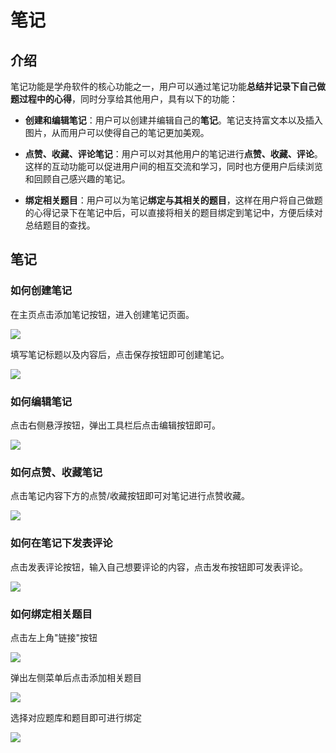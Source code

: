 # 笔记

## 介绍

笔记功能是学舟软件的核心功能之一，用户可以通过笔记功能**总结并记录下自己做题过程中的心得**，同时分享给其他用户，具有以下的功能：

- **创建和编辑笔记**：用户可以创建并编辑自己的**笔记**。笔记支持富文本以及插入图片，从而用户可以使得自己的笔记更加美观。

- **点赞、收藏、评论笔记**：用户可以对其他用户的笔记进行**点赞、收藏、评论**。这样的互动功能可以促进用户间的相互交流和学习，同时也方便用户后续浏览和回顾自己感兴趣的笔记。
- **绑定相关题目**：用户可以为笔记**绑定与其相关的题目**，这样在用户将自己做题的心得记录下在笔记中后，可以直接将相关的题目绑定到笔记中，方便后续对总结题目的查找。



## 笔记

### 如何创建笔记

在主页点击添加笔记按钮，进入创建笔记页面。

![](/note_intro/1.png)

填写笔记标题以及内容后，点击保存按钮即可创建笔记。

![](/note_intro/2.png)

### 如何编辑笔记

点击右侧悬浮按钮，弹出工具栏后点击编辑按钮即可。

![](/note_intro/3.png)

### 如何点赞、收藏笔记

点击笔记内容下方的点赞/收藏按钮即可对笔记进行点赞收藏。

![](/note_intro/4.png)

### 如何在笔记下发表评论

点击发表评论按钮，输入自己想要评论的内容，点击发布按钮即可发表评论。

![](/note_intro/5.png)

### 如何绑定相关题目

点击左上角"链接"按钮

![](/note_intro/6.png)

弹出左侧菜单后点击添加相关题目

![](/note_intro/7.png)

选择对应题库和题目即可进行绑定

![](/note_intro/8.png)

